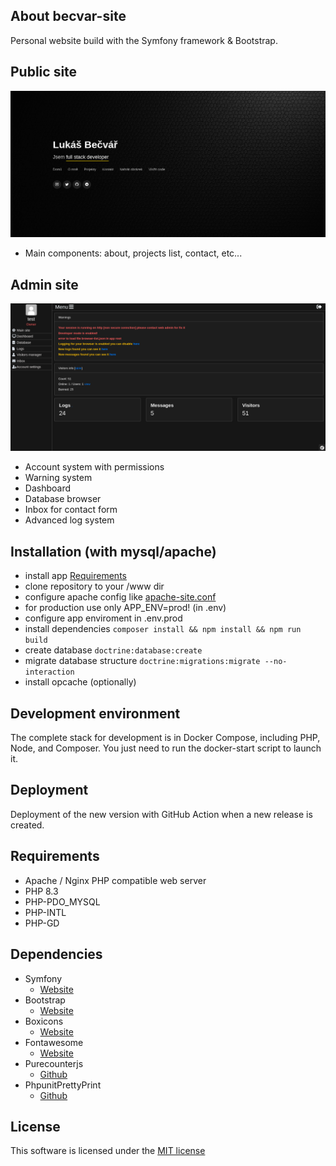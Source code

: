 ## About becvar-site
Personal website build with the Symfony framework & Bootstrap.

## Public site
![Homepage](.github/images/public-page.png)
- Main components: about, projects list, contact, etc...

## Admin site
![Dashboard](.github/images/admin-dashboard.png)
- Account system with permissions
- Warning system
- Dashboard
- Database browser
- Inbox for contact form
- Advanced log system

## Installation (with mysql/apache)
- install app [Requirements](#requirements)
- clone repository to your /www dir
- configure apache config like [apache-site.conf](./docker/configs/apache-site.conf)
- for production use only APP_ENV=prod! (in .env)
- configure app enviroment in .env.prod
- install dependencies `composer install && npm install && npm run build`
- create database `doctrine:database:create`
- migrate database structure `doctrine:migrations:migrate --no-interaction`
- install opcache (optionally)

## Development environment
The complete stack for development is in Docker Compose, including PHP, Node, and Composer. You just need to run the docker-start script to launch it.

## Deployment
Deployment of the new version with GitHub Action when a new release is created.

## Requirements
- Apache / Nginx PHP compatible web server
- PHP 8.3
- PHP-PDO_MYSQL
- PHP-INTL
- PHP-GD

## Dependencies
* Symfony
   * [Website](https://symfony.com/)   
* Bootstrap
   * [Website](https://getbootstrap.com/)
* Boxicons
   * [Website](https://boxicons.com/)
* Fontawesome
   * [Website](https://fontawesome.com)
* Purecounterjs
   * [Github](https://github.com/srexi/purecounterjs)
* PhpunitPrettyPrint
   * [Github](https://github.com/indentno/phpunit-pretty-print)
   
## License
This software is licensed under the [MIT license](https://github.com/lukasbecvar/becvar-site/blob/main/LICENSE)

